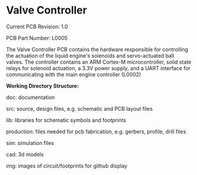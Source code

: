 <h1>Valve Controller</h1>

<p>Current PCB Revision: 1.0</p>
<p>PCB Part Number: L0005</p>

<p>The Valve Controller PCB contains the hardware responsible for controlling the actuation of the liquid engine's solenoids and servo-actuated ball valves. The controller contains an ARM Cortex-M microcontroller, solid state relays for solenoid actuation, a 3.3V power supply, and a UART interface for communicating with the main engine controller (L0002)</p>

<p><b>Working Directory Structure:</b></p>

<p>
   doc: documentation

   src: source, design files, e.g. schematic and PCB layout files

   lib: libraries for schematic symbols and footprints

   production: files needed for pcb fabrication, e.g. gerbers, profile, drill files

   sim: simulation files

   cad: 3d models

   img: images of circuit/footprints for github display
</p>
